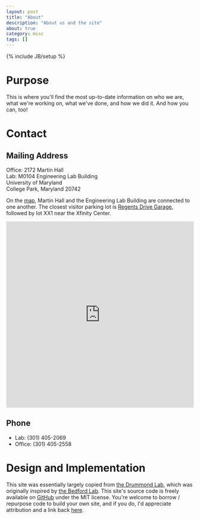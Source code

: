 ```yaml
---
layout: post
title: "About"
description: "About us and the site"
about: true
category: misc
tags: []
---
```

{% include JB/setup %}

<a name="purpose"></a>

# Purpose

This is where you'll find the most up-to-date information on who we are, what we're working on, what we've done, and how we did it. And how you can, too!

<a name="contact"></a>

# Contact

## Mailing Address
Office: 2172 Martin Hall<br/>
Lab: M0104 Engineering Lab Building<br/>
University of Maryland<br/>
College Park, Maryland 20742

On the [map](https://www.google.com/maps/place/A.+James+Clark+School+of+Engineering/@38.988871,-76.9401365,17z/data=!3m1!4b1!4m5!3m4!1s0x89b7c6a3b1a25e3f:0xf6c122af373fb716!8m2!3d38.9888669!4d-76.9379478), Martin Hall and the Engineering Lab Building are connected to one another. The closest visitor parking lot is [Regents Drive Garage](https://www.google.com/maps/place/Regents+Dr+%26+Regents+Dr+Garage/@38.9895491,-76.9433133,17z/data=!4m8!1m2!2m1!1sregents+drive+garage!3m4!1s0x0:0x13a54b88ed0460f6!8m2!3d38.9894052!4d-76.9408071), followed by lot XX1 near the Xfinity Center.

<iframe width="100%" height="500" frameborder="0" style="border:0;" src="https://www.google.com/maps/embed?pb=!1m18!1m12!1m3!1d3101.1588403304468!2d-76.94013648460931!3d38.98887104915204!2m3!1f0!2f0!3f0!3m2!1i1024!2i768!4f13.1!3m3!1m2!1s0x89b7c6a3b1a25e3f%3A0xf6c122af373fb716!2sA.+James+Clark+School+of+Engineering!5e0!3m2!1sen!2sus!4v1503545165812"></iframe>



## Phone
* Lab: (301) 405-2069
* Office: (301) 405-2558


<a name="design"></a>

# Design and Implementation

This site was essentially largely copied from [the Drummond Lab](http://drummondlab.org/about.html), which was originally inspired by [the Bedford Lab](http://bedford.io/misc/about/). This site's source code is freely available on [GitHub](https://github.com/IDEALLab/ideallab.github.io) under the MIT license. You're welcome to borrow / repurpose code to build your own site, and if you do, I'd appreciate attribution and a link back [here](https://ideal.umd.edu/about.html).


